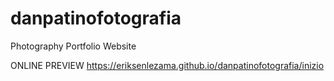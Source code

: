 # danpatinofotografia
Photography Portfolio Website

ONLINE PREVIEW
https://eriksenlezama.github.io/danpatinofotografia/inizio
